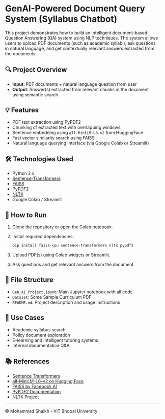 
# GenAI-Powered Document Query System (Syllabus Chatbot)

This project demonstrates how to build an intelligent document-based Question Answering (QA) system using NLP techniques. The system allows users to upload PDF documents (such as academic syllabi), ask questions in natural language, and get contextually relevant answers extracted from the documents.

## 🔍 Project Overview

- **Input**: PDF documents + natural language question from user
- **Output**: Answer(s) extracted from relevant chunks in the document using semantic search

## 💡 Features

- PDF text extraction using PyPDF2
- Chunking of extracted text with overlapping windows
- Sentence embedding using `all-MiniLM-L6-v2` from HuggingFace
- Fast vector similarity search using FAISS
- Natural language querying interface (via Google Colab or Streamlit)

## 🛠️ Technologies Used

- Python 3.x
- [Sentence-Transformers](https://www.sbert.net/)
- [FAISS](https://faiss.ai/)
- [PyPDF2](https://pypdf2.readthedocs.io/)
- [NLTK](https://www.nltk.org/)
- Google Colab / Streamlit

## 🚀 How to Run

1. Clone the repository or open the Colab notebook.
2. Install required dependencies:

    ```bash
    pip install faiss-cpu sentence-transformers nltk pypdf2
    ```

3. Upload PDF(s) using Colab widgets or Streamlit.
4. Ask questions and get relevant answers from the document.

## 📁 File Structure

- `Gen_AI_Project.ipynb`: Main Jupyter notebook with all code
- `Dataset`: Some Sample Curriculum PDF
- `README.md`: Project description and usage instructions

## 📌 Use Cases

- Academic syllabus search
- Policy document exploration
- E-learning and intelligent tutoring systems
- Internal documentation Q&A

## 📚 References

- [Sentence Transformers](https://www.sbert.net/)
- [all-MiniLM-L6-v2 on Hugging Face](https://huggingface.co/sentence-transformers/all-MiniLM-L6-v2)
- [FAISS by Facebook AI](https://faiss.ai/)
- [PyPDF2 Documentation](https://pypdf2.readthedocs.io/)
- [NLTK Project](https://www.nltk.org/)

---

© Mohammad Shaikh - VIT Bhopal University
